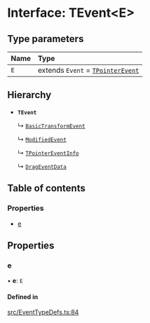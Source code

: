 # Interface: TEvent<E\>

## Type parameters

| Name | Type |
| :------ | :------ |
| `E` | extends `Event` = [`TPointerEvent`](/apidocs/modules.md#tpointerevent) |

## Hierarchy

- **`TEvent`**

  ↳ [`BasicTransformEvent`](/apidocs/interfaces/BasicTransformEvent.md)

  ↳ [`ModifiedEvent`](/apidocs/interfaces/ModifiedEvent.md)

  ↳ [`TPointerEventInfo`](/apidocs/interfaces/TPointerEventInfo.md)

  ↳ [`DragEventData`](/apidocs/interfaces/DragEventData.md)

## Table of contents

### Properties

- [e](/apidocs/interfaces/TEvent.md#e)

## Properties

### e

• **e**: `E`

#### Defined in

[src/EventTypeDefs.ts:84](https://github.com/fabricjs/fabric.js/blob/7d0e39dd9/src/EventTypeDefs.ts#L84)
